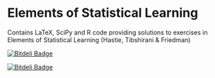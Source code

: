 Elements of Statistical Learning
================================

Contains LaTeX, SciPy and R code providing solutions to exercises in Elements of Statistical Learning (Hastie, Tibshirani &amp; Friedman)


[![Bitdeli Badge](https://d2weczhvl823v0.cloudfront.net/ajtulloch/elements-of-statistical-learning/trend.png)](https://bitdeli.com/free "Bitdeli Badge")



[![Bitdeli Badge](https://d2weczhvl823v0.cloudfront.net/seyedmahdimahmoudi/elements-of-statistical-learning/trend.png)](https://bitdeli.com/free "Bitdeli Badge")


